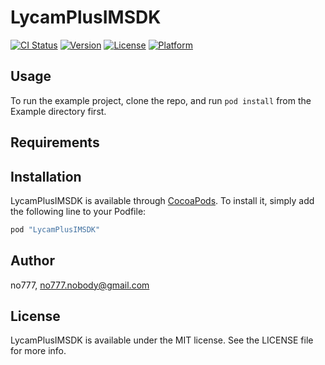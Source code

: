 # LycamPlusIMSDK

[![CI Status](http://img.shields.io/travis/no777/LycamPlusIMSDK.svg?style=flat)](https://travis-ci.org/no777/LycamPlusIMSDK)
[![Version](https://img.shields.io/cocoapods/v/LycamPlusIMSDK.svg?style=flat)](http://cocoapods.org/pods/LycamPlusIMSDK)
[![License](https://img.shields.io/cocoapods/l/LycamPlusIMSDK.svg?style=flat)](http://cocoapods.org/pods/LycamPlusIMSDK)
[![Platform](https://img.shields.io/cocoapods/p/LycamPlusIMSDK.svg?style=flat)](http://cocoapods.org/pods/LycamPlusIMSDK)

## Usage

To run the example project, clone the repo, and run `pod install` from the Example directory first.

## Requirements

## Installation

LycamPlusIMSDK is available through [CocoaPods](http://cocoapods.org). To install
it, simply add the following line to your Podfile:

```ruby
pod "LycamPlusIMSDK"
```

## Author

no777, no777.nobody@gmail.com

## License

LycamPlusIMSDK is available under the MIT license. See the LICENSE file for more info.
